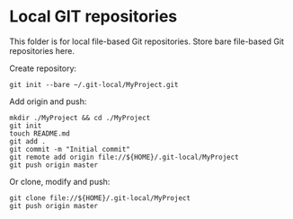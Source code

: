 # Local GIT repositories

This folder is for local file-based Git repositories.
Store bare file-based Git repositories here.

Create repository:

    git init --bare ~/.git-local/MyProject.git

Add origin and push:

    mkdir ./MyProject && cd ./MyProject
    git init
    touch README.md
    git add .
    git commit -m "Initial commit"
    git remote add origin file://${HOME}/.git-local/MyProject
    git push origin master

Or clone, modify and push:

    git clone file://${HOME}/.git-local/MyProject
    git push origin master
